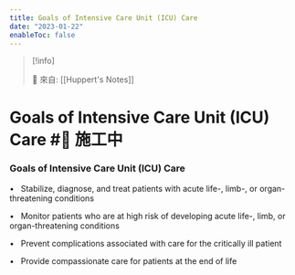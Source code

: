 ```yaml
---
title: Goals of Intensive Care Unit (ICU) Care
date: "2023-01-22"
enableToc: false
---
```


> [!info]
>
> 🌱 來自: [[Huppert's Notes]]

# Goals of Intensive Care Unit (ICU) Care #🚧 施工中

### Goals of Intensive Care Unit (ICU) Care

•   Stabilize, diagnose, and treat patients with acute life-, limb-, or organ-threatening conditions

•   Monitor patients who are at high risk of developing acute life-, limb, or organ-threatening conditions

•   Prevent complications associated with care for the critically ill patient

•   Provide compassionate care for patients at the end of life

